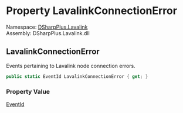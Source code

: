 # Property LavalinkConnectionError

Namespace: [DSharpPlus.Lavalink](DSharpPlus.Lavalink.md)  
Assembly: DSharpPlus.Lavalink.dll

## <a id="DSharpPlus_Lavalink_LavalinkEvents_LavalinkConnectionError"></a>LavalinkConnectionError

Events pertaining to Lavalink node connection errors.

```csharp
public static EventId LavalinkConnectionError { get; }
```

### Property Value

[EventId](https://learn.microsoft.com/dotnet/api/microsoft.extensions.logging.eventid)

